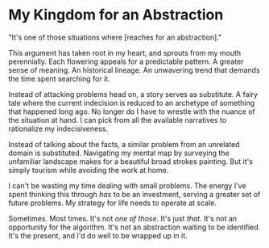 <template data-parse>2020-10-01 #newsletter</template>

# My Kingdom for an Abstraction

"It's one of those situations where [reaches for an abstraction]."

This argument has taken root in my heart, and sprouts from my mouth perennially.
Each flowering appeals for a predictable pattern.
A greater sense of meaning.
An historical lineage.
An unwavering trend that demands the time spent searching for it.

Instead of attacking problems head on, a story serves as substitute.
A fairy tale where the current indecision is reduced to an archetype of something that happened long ago.
No longer do I have to wrestle with the nuance of the situation at hand.
I can pick from all the available narratives to rationalize my indecisiveness.

Instead of talking about the facts, a similar problem from an unrelated domain is substituted.
Navigating my mental map by surveying the unfamiliar landscape makes for a beautiful broad strokes painting.
But it's simply tourism while avoiding the work at home.

I can't be wasting my time dealing with small problems.
The energy I've spent thinking this through _has_ to be an investment, serving a greater set of future problems.
My strategy for life needs to operate at scale.

Sometimes.
Most times.
It's not _one of those_.
It's just _that_.
It's not an opportunity for the algorithm.
It's not an abstraction waiting to be identified.
It's the present, and I'd do well to be wrapped up in it.